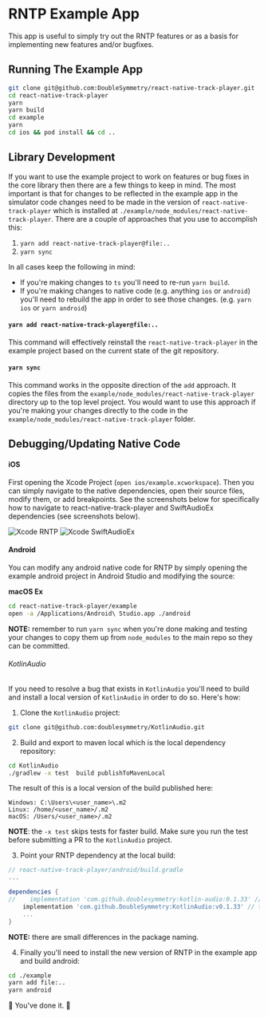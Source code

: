 # RNTP Example App

This app is useful to simply try out the RNTP features or as a basis for
implementing new features and/or bugfixes.

## Running The Example App

```sh
git clone git@github.com:DoubleSymmetry/react-native-track-player.git
cd react-native-track-player
yarn
yarn build
cd example
yarn
cd ios && pod install && cd ..
```

## Library Development

If you want to use the example project to work on features or bug fixes in
the core library then there are a few things to keep in mind. The most important
is that for changes to be reflected in the example app in the simulator code
changes need to be made in the version of `react-native-track-player` which is
installed at `./example/node_modules/react-native-track-player`. There
are a couple of approaches that you use to accomplish this:

1. `yarn add react-native-track-player@file:..`
2. `yarn sync`

In all cases keep the following in mind:

- If you're making changes to `ts` you'll need to re-run `yarn build`.
- If you're making changes to native code (e.g. anything `ios` or `android`)
  you'll need to rebuild the app in order to see those changes. (e.g. `yarn ios`
  or `yarn android`)

#### `yarn add react-native-track-player@file:..`

This command will effectively reinstall the `react-native-track-player` in the
example project based on the current state of the git repository.

#### `yarn sync`

This command works in the opposite direction of the `add` approach. It copies
the files from the `example/node_modules/react-native-track-player` directory
up to the top level project. You would want to use this approach if you're
making your changes directly to the code in the `example/node_modules/react-native-track-player`
folder.

## Debugging/Updating Native Code


#### iOS

First opening the Xcode Project (`open ios/example.xcworkspace`). Then you can
simply navigate to the native dependencies, open their source files, modify
them, or add breakpoints. See the screenshots below for specifically how to
navigate to react-native-track-player and SwiftAudioEx dependencies (see
screenshots below).

![Xcode RNTP](https://react-native-track-player.js.org/img/debugging/debug-ios-rntp.png)
![Xcode SwiftAudioEx](https://react-native-track-player.js.org/img/debugging/debug-ios-swift-audio-ex.png)

#### Android

You can modify any android native code for RNTP by simply opening the example
android project in Android Studio and modifying the source:

**macOS Ex**

```sh
cd react-native-track-player/example
open -a /Applications/Android\ Studio.app ./android
```

**NOTE:** remember to run `yarn sync` when you're done making and testing your
changes to copy them up from `node_modules` to the main repo so they can be
committed.

###### KotlinAudio

If you need to resolve a bug that exists in `KotlinAudio` you'll need to build
and install a local version of `KotlinAudio` in order to do so. Here's how:

1. Clone the `KotlinAudio` project:

```sh
git clone git@github.com:doublesymmetry/KotlinAudio.git
```

2. Build and export to maven local which is the local dependency repository:

```sh
cd KotlinAudio
./gradlew -x test  build publishToMavenLocal
```

The result of this is a local version of the build published here:

```
Windows: C:\Users\<user_name>\.m2
Linux: /home/<user_name>/.m2
macOS: /Users/<user_name>/.m2
```

**NOTE**: the `-x test` skips tests for faster build. Make sure you run the test
before submitting a PR to the `KotlinAudio` project.

3. Point your RNTP dependency at the local build:

```groovy
// react-native-track-player/android/build.gradle
...

dependencies {
//    implementation 'com.github.doublesymmetry:kotlin-audio:0.1.33' // this is remote
    implementation 'com.github.DoubleSymmetry:KotlinAudio:v0.1.33' // this is local
    ...
}
```

**NOTE:** there are small differences in the package naming.


4. Finally you'll need to install the new version of RNTP in the example app and build android:

```sh
cd ./example
yarn add file:..
yarn android
```

:confetti_ball: You've done it. :confetti_ball:
